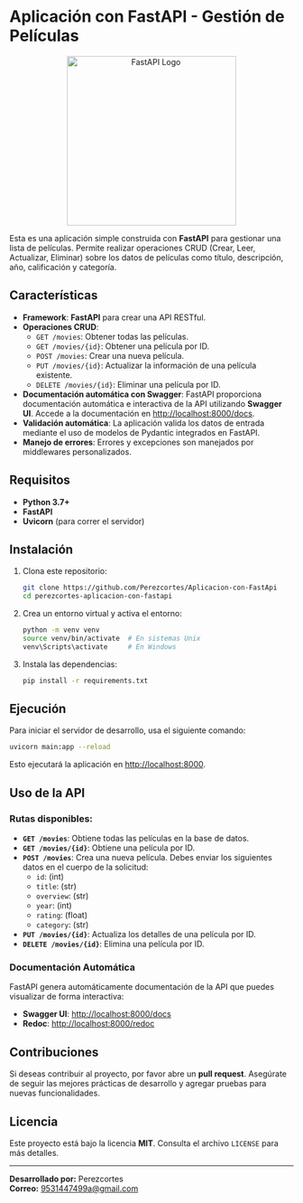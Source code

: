 
# Aplicación con FastAPI - Gestión de Películas

<p align="center">
  <img src="https://fastapi.tiangolo.com/img/logo-margin/logo-teal.png" alt="FastAPI Logo" width="300">
</p>

Esta es una aplicación simple construida con **FastAPI** para gestionar una lista de películas. Permite realizar operaciones CRUD (Crear, Leer, Actualizar, Eliminar) sobre los datos de películas como título, descripción, año, calificación y categoría.

## Características

- **Framework**: **FastAPI** para crear una API RESTful.
- **Operaciones CRUD**:
  - `GET /movies`: Obtener todas las películas.
  - `GET /movies/{id}`: Obtener una película por ID.
  - `POST /movies`: Crear una nueva película.
  - `PUT /movies/{id}`: Actualizar la información de una película existente.
  - `DELETE /movies/{id}`: Eliminar una película por ID.
- **Documentación automática con Swagger**: FastAPI proporciona documentación automática e interactiva de la API utilizando **Swagger UI**. Accede a la documentación en [http://localhost:8000/docs](http://localhost:8000/docs).
- **Validación automática**: La aplicación valida los datos de entrada mediante el uso de modelos de Pydantic integrados en FastAPI.
- **Manejo de errores**: Errores y excepciones son manejados por middlewares personalizados.

## Requisitos

- **Python 3.7+**
- **FastAPI**
- **Uvicorn** (para correr el servidor)

## Instalación

1. Clona este repositorio:
    ```bash
    git clone https://github.com/Perezcortes/Aplicacion-con-FastApi
    cd perezcortes-aplicacion-con-fastapi
    ```

2. Crea un entorno virtual y activa el entorno:
    ```bash
    python -m venv venv
    source venv/bin/activate  # En sistemas Unix
    venv\Scripts\activate     # En Windows
    ```

3. Instala las dependencias:
    ```bash
    pip install -r requirements.txt
    ```

## Ejecución

Para iniciar el servidor de desarrollo, usa el siguiente comando:

```bash
uvicorn main:app --reload
```

Esto ejecutará la aplicación en [http://localhost:8000](http://localhost:8000).

## Uso de la API

### Rutas disponibles:

- **`GET /movies`**: Obtiene todas las películas en la base de datos.
- **`GET /movies/{id}`**: Obtiene una película por ID.
- **`POST /movies`**: Crea una nueva película. Debes enviar los siguientes datos en el cuerpo de la solicitud:
    - `id`: (int)
    - `title`: (str)
    - `overview`: (str)
    - `year`: (int)
    - `rating`: (float)
    - `category`: (str)
- **`PUT /movies/{id}`**: Actualiza los detalles de una película por ID.
- **`DELETE /movies/{id}`**: Elimina una película por ID.

### Documentación Automática

FastAPI genera automáticamente documentación de la API que puedes visualizar de forma interactiva:

- **Swagger UI**: [http://localhost:8000/docs](http://localhost:8000/docs)
- **Redoc**: [http://localhost:8000/redoc](http://localhost:8000/redoc)

## Contribuciones

Si deseas contribuir al proyecto, por favor abre un **pull request**. Asegúrate de seguir las mejores prácticas de desarrollo y agregar pruebas para nuevas funcionalidades.

## Licencia

Este proyecto está bajo la licencia **MIT**. Consulta el archivo `LICENSE` para más detalles.

---

**Desarrollado por:** Perezcortes  
**Correo:** [9531447499a@gmail.com](mailto:9531447499a@gmail.com)
